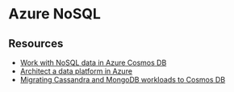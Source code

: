 # Azure NoSQL

## Resources
- [Work with NoSQL data in Azure Cosmos DB](https://docs.microsoft.com/en-us/learn/paths/work-with-nosql-data-in-azure-cosmos-db/)
- [Architect a data platform in Azure](https://docs.microsoft.com/en-us/learn/paths/architect-data-platform/)
- [Migrating Cassandra and MongoDB workloads to Cosmos DB](https://docs.microsoft.com/en-us/learn/paths/migrate-cassandra-mongo-db-workloads-to-cosmos-db/)
